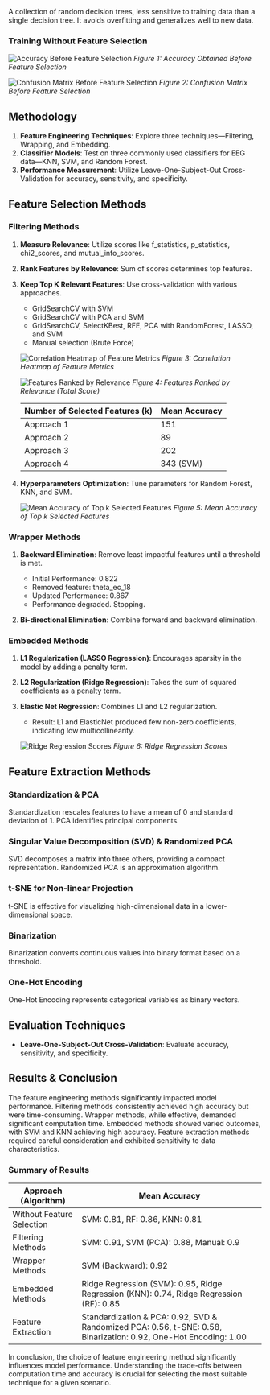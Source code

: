 A collection of random decision trees, less sensitive to training data than a single decision tree. It avoids overfitting and generalizes well to new data.

### Training Without Feature Selection

![Accuracy Before Feature Selection](images/accuracy_before_feature_selection.png)
*Figure 1: Accuracy Obtained Before Feature Selection*

![Confusion Matrix Before Feature Selection](images/confusion_matrix_before_feature_selection.png)
*Figure 2: Confusion Matrix Before Feature Selection*

## Methodology

1. **Feature Engineering Techniques**: Explore three techniques—Filtering, Wrapping, and Embedding.
2. **Classifier Models**: Test on three commonly used classifiers for EEG data—KNN, SVM, and Random Forest.
3. **Performance Measurement**: Utilize Leave-One-Subject-Out Cross-Validation for accuracy, sensitivity, and specificity.

## Feature Selection Methods

### Filtering Methods

1. **Measure Relevance**: Utilize scores like f_statistics, p_statistics, chi2_scores, and mutual_info_scores.
2. **Rank Features by Relevance**: Sum of scores determines top features.
3. **Keep Top K Relevant Features**: Use cross-validation with various approaches.
   - GridSearchCV with SVM
   - GridSearchCV with PCA and SVM
   - GridSearchCV, SelectKBest, RFE, PCA with RandomForest, LASSO, and SVM
   - Manual selection (Brute Force)

   ![Correlation Heatmap of Feature Metrics](images/correlation_heatmap.png)
   *Figure 3: Correlation Heatmap of Feature Metrics*

   ![Features Ranked by Relevance](images/features_ranked_by_relevance.png)
   *Figure 4: Features Ranked by Relevance (Total Score)*

   | Number of Selected Features (k) | Mean Accuracy |
   |----------------------------------|---------------|
   | Approach 1                       | 151           | 0.89          |
   | Approach 2                       | 89            | 0.88          |
   | Approach 3                       | 202           | 0.91          |
   | Approach 4                       | 343 (SVM)      | 0.9           |

4. **Hyperparameters Optimization**: Tune parameters for Random Forest, KNN, and SVM.

   ![Mean Accuracy of Top k Selected Features](images/mean_accuracy_top_k_features.png)
   *Figure 5: Mean Accuracy of Top k Selected Features*

### Wrapper Methods

1. **Backward Elimination**: Remove least impactful features until a threshold is met.

   - Initial Performance: 0.822
   - Removed feature: theta_ec_18
   - Updated Performance: 0.867
   - Performance degraded. Stopping.

2. **Bi-directional Elimination**: Combine forward and backward elimination.

### Embedded Methods

1. **L1 Regularization (LASSO Regression)**: Encourages sparsity in the model by adding a penalty term.

2. **L2 Regularization (Ridge Regression)**: Takes the sum of squared coefficients as a penalty term.

3. **Elastic Net Regression**: Combines L1 and L2 regularization.

   - Result: L1 and ElasticNet produced few non-zero coefficients, indicating low multicollinearity.

   ![Ridge Regression Scores](images/ridge_regression_scores.png)
   *Figure 6: Ridge Regression Scores*

## Feature Extraction Methods

### Standardization & PCA

Standardization rescales features to have a mean of 0 and standard deviation of 1. PCA identifies principal components.

### Singular Value Decomposition (SVD) & Randomized PCA

SVD decomposes a matrix into three others, providing a compact representation. Randomized PCA is an approximation algorithm.

### t-SNE for Non-linear Projection

t-SNE is effective for visualizing high-dimensional data in a lower-dimensional space.

### Binarization

Binarization converts continuous values into binary format based on a threshold.

### One-Hot Encoding

One-Hot Encoding represents categorical variables as binary vectors.

## Evaluation Techniques

- **Leave-One-Subject-Out Cross-Validation**: Evaluate accuracy, sensitivity, and specificity.

## Results & Conclusion

The feature engineering methods significantly impacted model performance. Filtering methods consistently achieved high accuracy but were time-consuming. Wrapper methods, while effective, demanded significant computation time. Embedded methods showed varied outcomes, with SVM and KNN achieving high accuracy. Feature extraction methods required careful consideration and exhibited sensitivity to data characteristics.

### Summary of Results

| Approach (Algorithm)                           | Mean Accuracy |
|------------------------------------------------|---------------|
| Without Feature Selection                       | SVM: 0.81, RF: 0.86, KNN: 0.81 |
| Filtering Methods                               | SVM: 0.91, SVM (PCA): 0.88, Manual: 0.9 |
| Wrapper Methods                                 | SVM (Backward): 0.92 |
| Embedded Methods                                | Ridge Regression (SVM): 0.95, Ridge Regression (KNN): 0.74, Ridge Regression (RF): 0.85 |
| Feature Extraction                               | Standardization & PCA: 0.92, SVD & Randomized PCA: 0.56, t-SNE: 0.58, Binarization: 0.92, One-Hot Encoding: 1.00 |

In conclusion, the choice of feature engineering method significantly influences model performance. Understanding the trade-offs between computation time and accuracy is crucial for selecting the most suitable technique for a given scenario.

